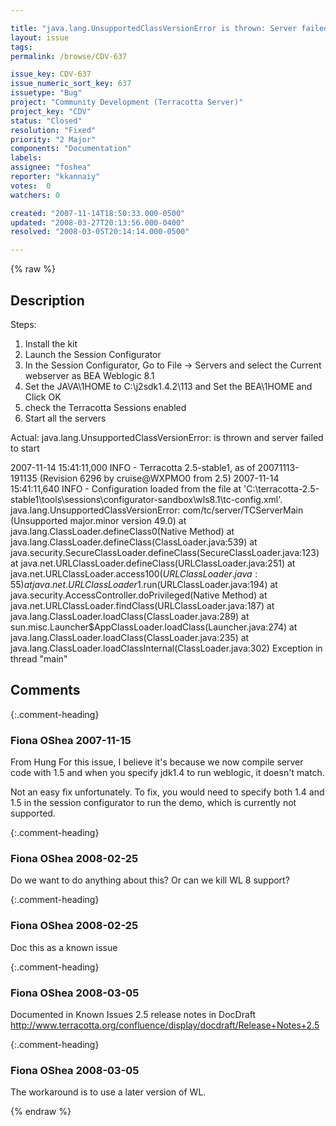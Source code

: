 ```yaml
---

title: "java.lang.UnsupportedClassVersionError is thrown: Server failed to start on session configurator for weblogic 8.1"
layout: issue
tags: 
permalink: /browse/CDV-637

issue_key: CDV-637
issue_numeric_sort_key: 637
issuetype: "Bug"
project: "Community Development (Terracotta Server)"
project_key: "CDV"
status: "Closed"
resolution: "Fixed"
priority: "2 Major"
components: "Documentation"
labels: 
assignee: "foshea"
reporter: "kkannaiy"
votes:  0
watchers: 0

created: "2007-11-14T18:50:33.000-0500"
updated: "2008-03-27T20:13:56.000-0400"
resolved: "2008-03-05T20:14:14.000-0500"

---
```




{% raw %}



## Description

<div markdown="1" class="description">

Steps:

1. Install the kit 
2. Launch the Session Configurator
3. In the Session Configurator, Go to File -> Servers and select the Current webserver as BEA Weblogic 8.1
4. Set the JAVA\1HOME to C:\j2sdk1.4.2\113 and Set the BEA\1HOME and Click OK
5. check the Terracotta Sessions enabled
6. Start all the servers

Actual: java.lang.UnsupportedClassVersionError: is thrown and server failed to start

2007-11-14 15:41:11,000 INFO - Terracotta 2.5-stable1, as of 20071113-191135 (Revision 6296 by cruise@WXPMO0 from 2.5)
2007-11-14 15:41:11,640 INFO - Configuration loaded from the file at 'C:\terracotta-2.5-stable1\tools\sessions\configurator-sandbox\wls8.1\tc-config.xml'.
java.lang.UnsupportedClassVersionError: com/tc/server/TCServerMain (Unsupported major.minor version 49.0)
	at java.lang.ClassLoader.defineClass0(Native Method)
	at java.lang.ClassLoader.defineClass(ClassLoader.java:539)
	at java.security.SecureClassLoader.defineClass(SecureClassLoader.java:123)
	at java.net.URLClassLoader.defineClass(URLClassLoader.java:251)
	at java.net.URLClassLoader.access$100(URLClassLoader.java:55)
	at java.net.URLClassLoader$1.run(URLClassLoader.java:194)
	at java.security.AccessController.doPrivileged(Native Method)
	at java.net.URLClassLoader.findClass(URLClassLoader.java:187)
	at java.lang.ClassLoader.loadClass(ClassLoader.java:289)
	at sun.misc.Launcher$AppClassLoader.loadClass(Launcher.java:274)
	at java.lang.ClassLoader.loadClass(ClassLoader.java:235)
	at java.lang.ClassLoader.loadClassInternal(ClassLoader.java:302)
Exception in thread "main" 


</div>

## Comments


{:.comment-heading}
### **Fiona OShea** <span class="date">2007-11-15</span>

<div markdown="1" class="comment">

From Hung
For this issue, I believe it's because we now compile server code with 1.5 and when you specify jdk1.4 to run weblogic, it doesn't match.

Not an easy fix unfortunately. To fix, you would need to specify both 1.4 and 1.5 in the session configurator to run the demo, which is currently not supported.

</div>


{:.comment-heading}
### **Fiona OShea** <span class="date">2008-02-25</span>

<div markdown="1" class="comment">

 Do we want to do anything about this? Or can we kill WL 8 support?

</div>


{:.comment-heading}
### **Fiona OShea** <span class="date">2008-02-25</span>

<div markdown="1" class="comment">

Doc this as a known issue

</div>


{:.comment-heading}
### **Fiona OShea** <span class="date">2008-03-05</span>

<div markdown="1" class="comment">

Documented in Known Issues 2.5 release notes in DocDraft
http://www.terracotta.org/confluence/display/docdraft/Release+Notes+2.5


</div>


{:.comment-heading}
### **Fiona OShea** <span class="date">2008-03-05</span>

<div markdown="1" class="comment">

The workaround is to use a later version of WL.

</div>



{% endraw %}
